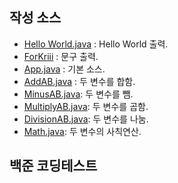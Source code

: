 ## 작성 소스

- [Hello World.java](https://github.com/Ryuyeonjoo/study_javas/blob/master/src/HelloWorld.java) : Hello World 출력.
- [ForKriii](https://github.com/Ryuyeonjoo/study_javas/blob/master/src/ForKriii.java) : 문구 출력.
- [App.java](https://github.com/Ryuyeonjoo/study_javas/blob/master/src/App.java) : 기본 소스.
- [AddAB.java](https://github.com/Ryuyeonjoo/study_javas/blob/master/src/AddAB.java) : 두 변수를 합함.
- [MinusAB.java](https://github.com/Ryuyeonjoo/study_javas/blob/master/src/MinusAB.java): 두 변수를 뺌.
- [MultiplyAB.java](https://github.com/Ryuyeonjoo/study_javas/blob/master/src/MultiplyAB.java): 두 변수를 곱함.
- [DivisionAB.java](https://github.com/Ryuyeonjoo/study_javas/blob/master/src/DivisionAB.java): 두 변수를 나눔.
- [Math.java](https://github.com/Ryuyeonjoo/study_javas/blob/master/src/Math.java): 두 변수의 사칙연산.

## 백준 코딩테스트
